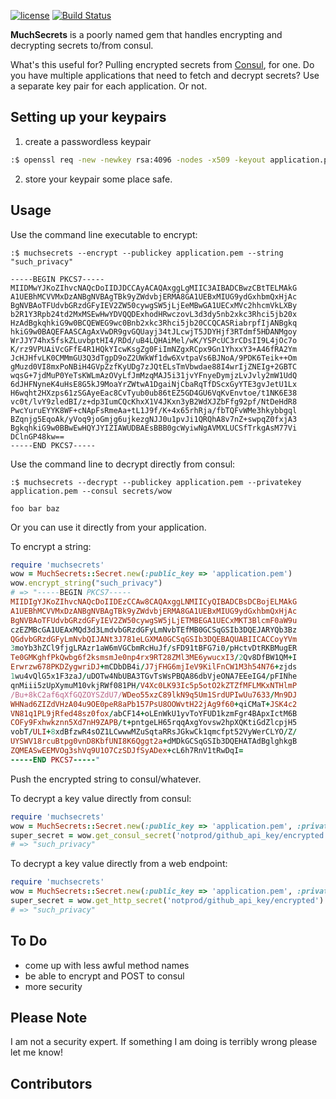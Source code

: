 [![license](http://img.shields.io/badge/license-MIT-red.svg?style=flat)](https://raw.githubusercontent.com/poblahblahblah/muchsecrets/master/LICENSE)
[![Build Status](https://travis-ci.org/poblahblahblah/muchsecrets.svg)](https://travis-ci.org/poblahblahblah/muchsecrets)

**MuchSecrets** is a poorly named gem that handles encrypting and decrypting secrets to/from consul.

What's this useful for? Pulling encrypted secrets from [Consul](https://consul.io/), for one. Do you have multiple applications that need to fetch and decrypt secrets? Use a separate key pair for each application. Or not.

## Setting up your keypairs ##

1. create a passwordless keypair
```bash
:$ openssl req -new -newkey rsa:4096 -nodes -x509 -keyout application.pem -out application.pem
````

2. store your keypair some place safe.


## Usage ##

Use the command line executable to encrypt:
```
:$ muchsecrets --encrypt --publickey application.pem --string "such_privacy"

-----BEGIN PKCS7-----
MIIDMwYJKoZIhvcNAQcDoIIDJDCCAyACAQAxggLgMIIC3AIBADCBwzCBtTELMAkG
A1UEBhMCVVMxDzANBgNVBAgTBk9yZWdvbjERMA8GA1UEBxMIUG9ydGxhbmQxHjAc
BgNVBAoTFUdvbGRzdGFyIEV2ZW50cywgSW5jLjEeMBwGA1UECxMVc2hhcmVkLXBy
b2R1Y3Rpb24td2MxMSEwHwYDVQQDExhodHRwczovL3d3dy5nb2xkc3Rhci5jb20x
HzAdBgkqhkiG9w0BCQEWEG9wc0Bnb2xkc3Rhci5jb20CCQCASRiabrpfIjANBgkq
hkiG9w0BAQEFAASCAgAxVwDR9gvGQUayj34tJLcwjT5JDYHjf3RTdmf5HDANMgoy
WrJJY74hx5fskZLuvbptHI4/RDd/uB4LQHAiMel/wK/YSPcUC3rCDsII9L4jOc7o
K/rz9VPUAiVcGFfE4R1HQkYIcwKsgZg0FiImNZgxRCpx9Gn1YhxxY3+A46fRA2Ym
JcHJHfvLK0CMMmGU3Q3dTgpD9oZ2UWkWf1dw6XvtpaVs6BJNoA/9PDK6Teik++Om
gMuzd0VI8mxPoNBiH4GVpZzfKyUDg7zJQtELsTmVbwdae88I4wrIjZNEIg+2GBTC
wqsG+7jdMuP0YeTsKWLmAzOVyLfJmMzqMAJ5i31jvYFnyeDymjzLvJvly2mW1UdQ
6dJHFNyneK4uHsE8G5kJ9MoaYrZWtwA1DgaiNjCbaRqTfDScxGyYTE3gvJetU1Lx
H6wqht2HXzps61zSGAyeEac8CvTyub0ub86tEZ5GD4GU6VqKvEnvtoe/t1NK6E38
vc0t/lvY9zledBI/z+dp3IumCQcKhxX1V4JKxn3yB2WdXJZbFfg92pf/NtDeHdR8
PwcYuruEYYK8WF+cNApFsRmeAa+tL1J9f/K+4x65rhRja/fbTQFvWMe3hkybbgql
BZqnjg5EqoAk/yVoq9joGmjg6ujkezgNJJ0u1pvJi1QRQhA8v7nZ+swpqZ0fxjA3
BgkqhkiG9w0BBwEwHQYJYIZIAWUDBAEsBBB0gcWyiwNgAVMXLUCSfTrkgAsM77Vi
DClnGP48kw==
-----END PKCS7-----
```

Use the command line to decrypt directly from consul:
```
:$ muchsecrets --decrypt --publickey application.pem --privatekey application.pem --consul secrets/wow

foo bar baz
```

Or you can use it directly from your application.

To encrypt a string:
```ruby
require 'muchsecrets'
wow = MuchSecrets::Secret.new(:public_key => 'application.pem')
wow.encrypt_string("such_privacy")
# => "-----BEGIN PKCS7-----
MIIDIgYJKoZIhvcNAQcDoIIDEzCCAw8CAQAxggLNMIICyQIBADCBsDCBojELMAkG
A1UEBhMCVVMxDzANBgNVBAgTBk9yZWdvbjERMA8GA1UEBxMIUG9ydGxhbmQxHjAc
BgNVBAoTFUdvbGRzdGFyIEV2ZW50cywgSW5jLjETMBEGA1UECxMKT3BlcmF0aW9u
czEZMBcGA1UEAxMQd3d3LmdvbGRzdGFyLmNvbTEfMB0GCSqGSIb3DQEJARYQb3Bz
QGdvbGRzdGFyLmNvbQIJANt3J781eLGXMA0GCSqGSIb3DQEBAQUABIICACCoyYVm
3moYb3hZCl9fjgLRAzr1aW6mVGCbmRcHuJf/sFD91tBFG7i0/pHctvDtRKBMugER
Te0GMKghfPkQwbg6f2ksmsmJe0np4rx9RT28ZMl3ME6ywucxI3/2Qv8DfBW1QM+I
Erwrzw678PKDZygwriDJ+mCDbDB4i/J7jFHG6mjIeV9KilFnCW1M3h54N76+zjds
1wu4vQlG5x1F3zaJ/uDOTw4NbUBA3TGvTsWsPBQA86dbVjeONA7EEeIG4/pFINhe
qnMiii5zUpXymuM10vkjRWf081PH/V4Xc0LK93Ic5p5otO2kZTZfMFLMKxNTHlmP
/Bu+8kC2af6qXfGQZOYSZdU7/WDeo55xzC89lkN9q5Um1SrdUPIwUu7633/Mn9DJ
WHNad6ZIZdVHzA04u9OE0peR8aPb157PsU8OOWvtH22jAg9f60+qiCMaT+JSK4c2
VN81q1PL9jRfed48sz0fox/abCF14+oLEnWkU1yvToYFUD1kzmFgr4BApxIctM6B
COFy9Fxhwkznn5Xd7nH9ZAPB/t+pntgeLH65rqqAxgYovsw2hpXQKtiGdZlcpjH5
vobT/ULI+8xdBfzwR4sOZ1LCwwwMZuSqtaRRsJGkwCk1qmcfpt52VyWerCLYO/Z/
UYSWV18rcuBtpg0vnD8KbfUNI8K6Qggt2a+dMDkGCSqGSIb3DQEHATAdBglghkgB
ZQMEASwEEMVOg3shVq9U1O7CzSDJfSyADex+cL6h7RnV1tRwDqI=
-----END PKCS7-----"
```

Push the encrypted string to consul/whatever.

To decrypt a key value directly from consul:
```ruby
require 'muchsecrets'
wow = MuchSecrets::Secret.new(:public_key => 'application.pem', :private_key => 'application.pem')
super_secret = wow.get_consul_secret('notprod/github_api_key/encrypted') # would fetch http://consul:8500/v1/kv/notprod/github_api_key/encrypted?raw
# => "such_privacy"
```

To decrypt a key value directly from a web endpoint:
```ruby
require 'muchsecrets'
wow = MuchSecrets::Secret.new(:public_key => 'application.pem', :private_key => 'application.pem', :base_url => 'http://service:8080')
super_secret = wow.get_http_secret('notprod/github_api_key/encrypted') # would fetch http://service:8080/notprod/github_api_key/encrypted
# => "such_privacy"
```

## To Do ##

* come up with less awful method names
* be able to encrypt and POST to consul
* more security

## Please Note ##

I am not a security expert. If something I am doing is terribly wrong please let me know!

## Contributors ##

